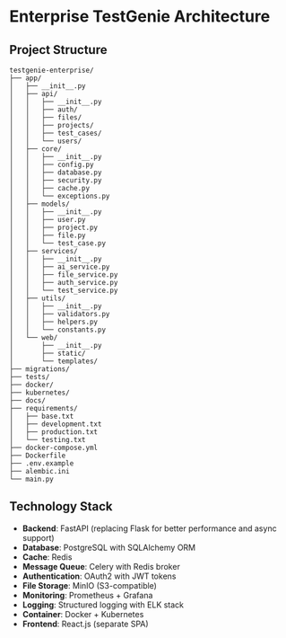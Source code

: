 # Enterprise TestGenie Architecture

## Project Structure
```
testgenie-enterprise/
├── app/
│   ├── __init__.py
│   ├── api/
│   │   ├── __init__.py
│   │   ├── auth/
│   │   ├── files/
│   │   ├── projects/
│   │   ├── test_cases/
│   │   └── users/
│   ├── core/
│   │   ├── __init__.py
│   │   ├── config.py
│   │   ├── database.py
│   │   ├── security.py
│   │   ├── cache.py
│   │   └── exceptions.py
│   ├── models/
│   │   ├── __init__.py
│   │   ├── user.py
│   │   ├── project.py
│   │   ├── file.py
│   │   └── test_case.py
│   ├── services/
│   │   ├── __init__.py
│   │   ├── ai_service.py
│   │   ├── file_service.py
│   │   ├── auth_service.py
│   │   └── test_service.py
│   ├── utils/
│   │   ├── __init__.py
│   │   ├── validators.py
│   │   ├── helpers.py
│   │   └── constants.py
│   └── web/
│       ├── __init__.py
│       ├── static/
│       └── templates/
├── migrations/
├── tests/
├── docker/
├── kubernetes/
├── docs/
├── requirements/
│   ├── base.txt
│   ├── development.txt
│   ├── production.txt
│   └── testing.txt
├── docker-compose.yml
├── Dockerfile
├── .env.example
├── alembic.ini
└── main.py
```

## Technology Stack
- **Backend**: FastAPI (replacing Flask for better performance and async support)
- **Database**: PostgreSQL with SQLAlchemy ORM
- **Cache**: Redis
- **Message Queue**: Celery with Redis broker
- **Authentication**: OAuth2 with JWT tokens
- **File Storage**: MinIO (S3-compatible)
- **Monitoring**: Prometheus + Grafana
- **Logging**: Structured logging with ELK stack
- **Container**: Docker + Kubernetes
- **Frontend**: React.js (separate SPA)
